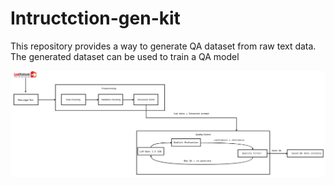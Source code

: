 # Intructction-gen-kit

This repository provides a way to generate QA dataset from raw text data. The generated dataset can be used to train a QA model

![Workflow](assets/workflow.png)

